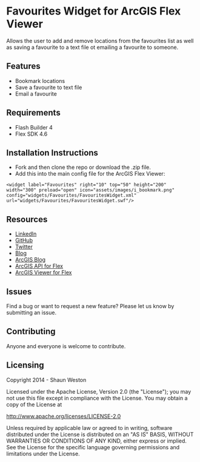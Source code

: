 # Favourites Widget for ArcGIS Flex Viewer

Allows the user to add and remove locations from the favourites list as well as saving a favourite to
a text file ot emailing a favourite to someone.

## Features

* Bookmark locations
* Save a favourite to text file
* Email a favourite


## Requirements

* Flash Builder 4
* Flex SDK 4.6


## Installation Instructions

* Fork and then clone the repo or download the .zip file. 
* Add this into the main config file for the ArcGIS Flex Viewer:

`<widget label="Favourites" right="10" top="50" height="200" width="300" preload="open"
                icon="assets/images/i_bookmark.png"
                config="widgets/Favourites/FavouritesWidget.xml"
                url="widgets/Favourites/FavouritesWidget.swf"/>`

## Resources

* [LinkedIn](http://www.linkedin.com/in/sfweston)
* [GitHub](https://github.com/WestonSF)
* [Twitter](https://twitter.com/Westonelli)
* [Blog](http://westonelli.wordpress.com)
* [ArcGIS Blog](http://blogs.esri.com/esri/arcgis)
* [ArcGIS API for Flex](https://developers.arcgis.com/flex/)
* [ArcGIS Viewer for Flex](http://resources.arcgis.com/en/communities/flex-viewer)


## Issues

Find a bug or want to request a new feature?  Please let us know by submitting an issue.


## Contributing

Anyone and everyone is welcome to contribute. 


## Licensing
Copyright 2014 - Shaun Weston

Licensed under the Apache License, Version 2.0 (the "License");
you may not use this file except in compliance with the License.
You may obtain a copy of the License at

   http://www.apache.org/licenses/LICENSE-2.0

Unless required by applicable law or agreed to in writing, software
distributed under the License is distributed on an "AS IS" BASIS,
WITHOUT WARRANTIES OR CONDITIONS OF ANY KIND, either express or implied.
See the License for the specific language governing permissions and
limitations under the License.